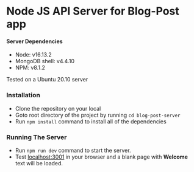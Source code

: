 # Node JS API Server for Blog-Post app

#### Server Dependencies

-   Node: v16.13.2
-   MongoDB shell: v4.4.10
-   NPM: v8.1.2

Tested on a Ubuntu 20.10 server

### Installation

-   Clone the repository on your local
-   Goto root directory of the project by running `cd blog-post-server`
-   Run `npm install` command to install all of the dependencies

### Running The Server

-   Run `npm run dev` command to start the server.
-   Test [localhost:3001](http://localhost:3001/) in your browser and a blank page with **Welcome** text will be loaded.
